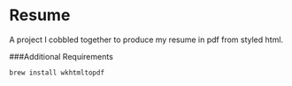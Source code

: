Resume
======

A project I cobbled together to produce my resume in pdf from styled html.

###Additional Requirements

`brew install wkhtmltopdf`